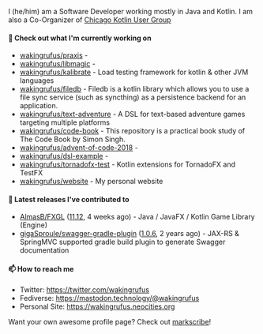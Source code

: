I (he/him) am a Software Developer working mostly in Java and Kotlin.
I am also a Co-Organizer of [Chicago Kotlin User Group](https://github.com/chicagokotlin)

#### 🌱 Check out what I'm currently working on

- [wakingrufus/praxis](https://github.com/wakingrufus/praxis) - 
- [wakingrufus/libmagic](https://github.com/wakingrufus/libmagic) - 
- [wakingrufus/kalibrate](https://github.com/wakingrufus/kalibrate) - Load testing framework for kotlin &amp; other JVM languages
- [wakingrufus/filedb](https://github.com/wakingrufus/filedb) - Filedb is a kotlin library which allows you to use a file sync service (such as syncthing) as a persistence backend for an application.
- [wakingrufus/text-adventure](https://github.com/wakingrufus/text-adventure) - A DSL for text-based adventure games targeting multiple platforms
- [wakingrufus/code-book](https://github.com/wakingrufus/code-book) - This repository is a practical book study of The Code Book by Simon Singh.
- [wakingrufus/advent-of-code-2018](https://github.com/wakingrufus/advent-of-code-2018) - 
- [wakingrufus/dsl-example](https://github.com/wakingrufus/dsl-example) - 
- [wakingrufus/tornadofx-test](https://github.com/wakingrufus/tornadofx-test) - Kotlin extensions for TornadoFX and TestFX
- [wakingrufus/website](https://github.com/wakingrufus/website) - My personal website

#### 🔭 Latest releases I've contributed to

- [AlmasB/FXGL](https://github.com/AlmasB/FXGL) ([11.12](https://github.com/AlmasB/FXGL/releases/tag/11.12), 4 weeks ago) - Java / JavaFX / Kotlin Game Library (Engine)
- [gigaSproule/swagger-gradle-plugin](https://github.com/gigaSproule/swagger-gradle-plugin) ([1.0.6](https://github.com/gigaSproule/swagger-gradle-plugin/releases/tag/1.0.6), 2 years ago) - JAX-RS &amp; SpringMVC supported gradle build plugin to generate Swagger documentation

#### 📫 How to reach me

- Twitter: https://twitter.com/wakingrufus
- Fediverse: https://mastodon.technology/@wakingrufus
- Personal Site: https://wakingrufus.neocities.org

Want your own awesome profile page? Check out [markscribe](https://github.com/muesli/markscribe)!
